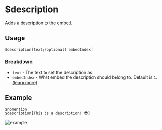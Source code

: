 # $description
Adds a description to the embed.

## Usage
```
$description[text;(optional) embedIndex]
```

### Breakdown
- `text` - The text to set the description as.
- `embedIndex` - What embed the description should belong to. Default is `1`. [(learn more)](https://nilpointer-software.github.io/bdfd-wiki/guides/embedIndexes.html)

## Example
```
$nomention
$description[This is a description! 😎]
```

![example](https://user-images.githubusercontent.com/69215413/125975247-34376dd7-faa1-4426-a774-59294a3962c0.png)
